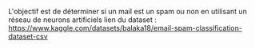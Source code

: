 L'objectif est de déterminer si un mail est un spam ou non en utilisant un réseau de neurons artificiels
lien du dataset : https://www.kaggle.com/datasets/balaka18/email-spam-classification-dataset-csv
